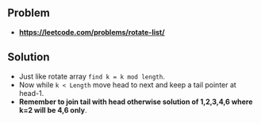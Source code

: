 ## Problem

- **https://leetcode.com/problems/rotate-list/**

## Solution

- Just like rotate array `find k = k mod length`.
- Now while `k < Length` move head to next and keep a tail pointer at head-1.
- **Remember to join tail with head otherwise solution of 1,2,3,4,6 where k=2 will be 4,6 only**.
